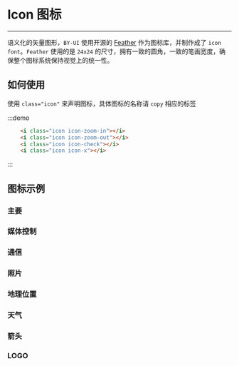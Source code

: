 # Icon 图标

----

语义化的矢量图形，`BY-UI` 使用开源的 [Feather](https://feathericons.com/) 作为图标库，并制作成了 `icon font`。`Feather` 使用的是 `24x24` 的尺寸，拥有一致的圆角，一致的笔画宽度，确保整个图标系统保持视觉上的统一性。

## 如何使用

使用 `class="icon"` 来声明图标，具体图标的名称请 `copy` 相应的标签

:::demo
```html
    <i class="icon icon-zoom-in"></i>
    <i class="icon icon-zoom-out"></i>
    <i class="icon icon-check"></i>
    <i class="icon icon-x"></i>
```
:::

## 图标示例

### 主要

<icon-list type="core"></icon-list>

### 媒体控制

<icon-list type="media"></icon-list>

### 通信

<icon-list type="communication"></icon-list>

### 照片

<icon-list type="photo"></icon-list>

### 地理位置

<icon-list type="location"></icon-list>

### 天气

<icon-list type="weather"></icon-list>

### 箭头

<icon-list type="arrows"></icon-list>

### LOGO

<icon-list type="logos"></icon-list>

<style type="scss" scoped>
.icon {
  font-size: 20px;
  margin-right: 10px;
}
</style>
